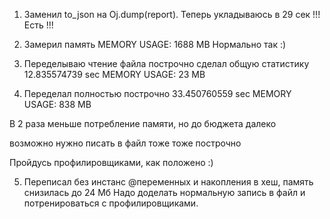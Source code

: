 1. Заменил to_json на Oj.dump(report).
  Теперь укладываюсь в 29 сек !!! Есть !!!

2. Замерил память
  MEMORY USAGE: 1688 MB
  Нормально так :)

3. Переделываю чтение файла построчно
    сделал общую статистику
    12.835574739 sec
    MEMORY USAGE: 23 MB

4. Переделал полностью построчно
  33.450760559 sec
  MEMORY USAGE: 838 MB

  В 2 раза меньше потребление памяти, но до бюджета далеко

  возможно нужно писать в файл тоже тоже построчно

  Пройдусь профилировщиками, как положено :)

5. Переписал без инстанс @переменных и накопления в хеш, память снизилась до 24 Мб
  Надо доделать нормальную запись в файл и потренироваться с профилировщиками.
